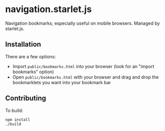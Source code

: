 # navigation.starlet.js

Navigation bookmarks; especially useful on mobile browsers.  Managed by starlet.js.

## Installation

There are a few options:

  * Import `public/bookmarks.html` into your browser (look for an "import bookmarks" option)
  * Open `public/bookmarks.html` with your browser and drag and drop the bookmarklets you want into your bookmark bar

## Contributing

To build:

    npm install
    ./build
